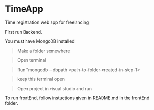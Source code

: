 # TimeApp
Time registration web app for freelancing

First run Backend. 

You must have MongoDB installed

> Make a folder somewhere

> Open terminal

> Run "mongodb --dbpath \<path-to-folder-created-in-step-1\>
  
> keep this terminal open

> Open project in visual studio and run

To run frontEnd, follow instuctions given in README.md in the frontEnd folder.

